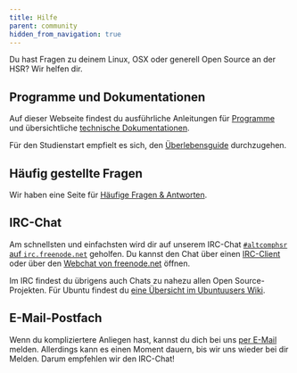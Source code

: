 ```yaml
---
title: Hilfe
parent: community
hidden_from_navigation: true
---
```


Du hast Fragen zu deinem Linux, OSX oder generell Open Source an der HSR? Wir helfen dir.

## Programme und Dokumentationen

Auf dieser Webseite findest du ausführliche Anleitungen für [Programme](/app/) und übersichtliche [technische Dokumentationen](/hsr/).

Für den Studienstart empfielt es sich, den [Überlebensguide](/start/) durchzugehen.

## Häufig gestellte Fragen

Wir haben eine Seite für [Häufige Fragen & Antworten](/faq/).

## IRC-Chat

Am schnellsten und einfachsten wird dir auf unserem IRC-Chat [```#altcomphsr``` auf ```irc.freenode.net```](irc://irc.freenode.net/altcomphsr) geholfen.
Du kannst den Chat über einen [IRC-Client](https://wiki.ubuntuusers.de/IRC/#Programme) oder über den [Webchat von freenode.net](https://webchat.freenode.net/?channels=#altcomphsr) öffnen.

Im IRC findest du übrigens auch Chats zu nahezu allen Open Source-Projekten. Für Ubuntu findest du [eine Übersicht im Ubuntuusers Wiki](https://wiki.ubuntuusers.de/IRC/#Channel).

## E-Mail-Postfach

Wenn du kompliziertere Anliegen hast, kannst du dich bei uns [per E-Mail](mailto:altcomphsr@vshsr.ch) melden. Allerdings kann es einen Moment dauern, bis wir uns wieder bei dir Melden. Darum empfehlen wir den IRC-Chat!
